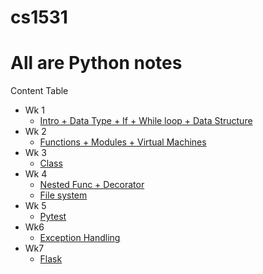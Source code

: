 # cs1531

# All are Python notes

Content Table

* Wk 1
	* [Intro + Data Type + If + While loop + Data Structure](wk1%20Intro_Data%20Type_If_While.md)
* Wk 2
	* [Functions + Modules + Virtual Machines](wk2%20Functions_Modules.md)
* Wk 3
	* [Class](wk3%20Class.md)
* Wk 4
	* [Nested Func + Decorator](wk4%20Nested%20Func_Decorator.md)
	* [File system](wk4%20Files.md)
* Wk 5
	* [Pytest](wk5%20Pytest.md)
* Wk6
	* [Exception Handling](wk6%20Exception%20Handling.md) 
* Wk7
	* [Flask](wk7%20Flask.md)
